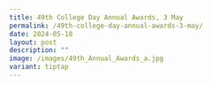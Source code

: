 ```yaml
---
title: 49th College Day Annual Awards, 3 May
permalink: /49th-college-day-annual-awards-3-may/
date: 2024-05-10
layout: post
description: ""
image: /images/49th_Annual_Awards_a.jpg
variant: tiptap
---
```

